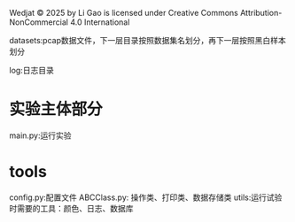 Wedjat © 2025 by Li Gao is licensed under Creative Commons Attribution-NonCommercial 4.0 International 


datasets:pcap数据文件，下一层目录按照数据集名划分，再下一层按照黑白样本划分    

log:日志目录
# 实验主体部分
main.py:运行实验



# tools
config.py:配置文件
ABCClass.py: 操作类、打印类、数据存储类
utils:运行试验时需要的工具：颜色、日志、数据库



